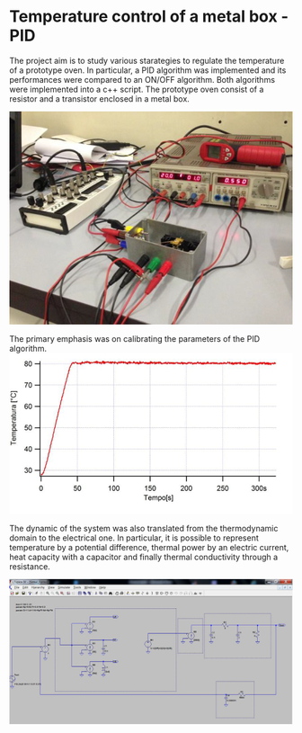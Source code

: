 # Temperature control of a metal box - PID
The project aim is to study various starategies to regulate the temperature of a prototype oven. 
In particular, a PID algorithm was implemented and its performances were compared to an ON/OFF algorithm. 
Both algorithms were implemented into a c++ script. The prototype oven consist of a resistor and a transistor enclosed in a metal box.

![alt text](https://github.com/MiTiProjects/PID_Box/blob/main/setup.png)

The primary emphasis was on calibrating the parameters of the PID algorithm.
![alt text](https://github.com/MiTiProjects/PID_Box/blob/main/Result.png)

The dynamic of the system was also translated from the thermodynamic domain to the electrical one. 
In particular, it is possible to represent temperature by a potential difference, thermal power by an 
electric current, heat capacity with a capacitor and finally thermal conductivity through a resistance.

![alt text](https://github.com/MiTiProjects/PID_Box/blob/main/ElEq.png)
